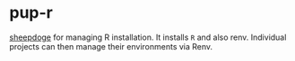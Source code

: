 # pup-r

[sheepdoge](https://github.com/mattjmcnaughton/sheepdoge) for managing R
installation. It installs `R` and also renv. Individual projects can then manage
their environments via Renv.

